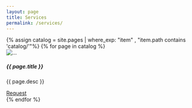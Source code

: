 ```yaml
---
layout: page
title: Services
permalink: /services/
---
```


<div class="row">
    {% assign catalog = site.pages | where_exp: "item" , "item.path contains 'catalog/'"%}
    {% for page in catalog %}
        <div class="col col-12 col-md-6 mt-4">
            <div class="card">
                <img src="{{ site.baseurl }}{{ page.img }}" class="card-img-top" alt="...">
                <div class="card-body">
                <h5 class="card-title">{{ page.title }}</h5>
                <p>{{ page.desc }}</p>
                <a href="{{ site.baseurl }}/contacts/" class="btn btn-dark">Request</a>
                </div>
            </div>
        </div>
    {% endfor %}
</div>
